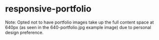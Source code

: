 # responsive-portfolio

Note: Opted not to have portfolio images take up the full content space at 640px (as seen in the 640-portfolio.jpg example image) due to personal design preference.